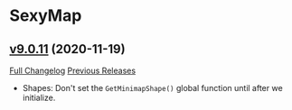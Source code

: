# SexyMap

## [v9.0.11](https://github.com/funkydude/SexyMap/tree/v9.0.11) (2020-11-19)
[Full Changelog](https://github.com/funkydude/SexyMap/compare/v9.0.10...v9.0.11) [Previous Releases](https://github.com/funkydude/SexyMap/releases)

- Shapes: Don't set the `GetMinimapShape()` global function until after we initialize.  
